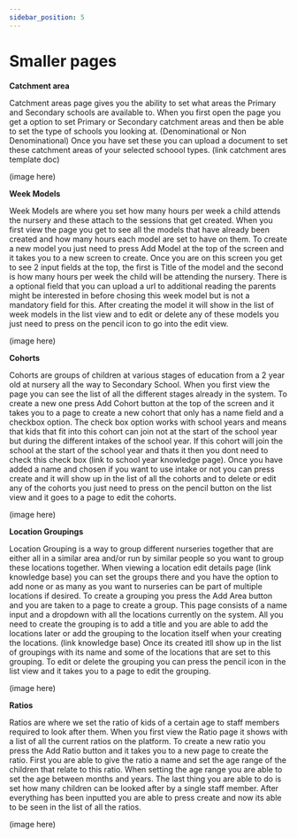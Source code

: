 ```yaml
---
sidebar_position: 5
---
```


# Smaller pages

**Catchment area**

Catchment areas page gives you the ability to set what areas the Primary and Secondary schools are available to. When you first open the page you get a option to set Primary or Secondary catchment areas and then be able to set the type of schools you looking at. (Denominational or Non Denominational) Once you have set these you can upload a document to set these catchment areas of your selected schoool types. (link catchment ares template doc)

(image here)


**Week Models**

Week Models are where you set how many hours per week a child attends the nursery and these attach to the sessions that get created. When you first view the page you get to see all the models that have already been created and how many hours each model are set to have on them. To create a new model you just need to press Add Model at the top of the screen and it takes you to a new screen to create. Once you are on this screen you get to see 2 input fields at the top, the first is Title of the model and the second is how many hours per week the child will be attending the nursery. There is a optional field that you can upload a url to additional reading the parents might be interested in before chosing this week model but is not a mandatory field for this. After creating the model it will show in the list of week models in the list view and to edit or delete any of these models you just need to press on the pencil icon to go into the edit view.

(image here)


**Cohorts**

Cohorts are groups of children at various stages of education from a 2 year old at nursery all the way to Secondary School. When you first view the page you can see the list of all the different stages already in the system. To create a new one press Add Cohort button at the top of the screen and it takes you to a page to create a new cohort that only has a name field and a checkbox option. The check box option works with school years and means that kids that fit into this cohort can join not at the start of the school year but during the different intakes of the school year. If this cohort will join the school at the start of the school year and thats it then you dont need to check this check box (link to school year knowledge page). Once you have added a name and chosen if you want to use intake or not you can press create and it will show up in the list of all the cohorts and to delete or edit any of the cohorts you just need to press on the pencil button on the list view and it goes to a page to edit the cohorts.

(image here)

**Location Groupings**

Location Grouping is a way to group different nurseries together that are either all in a similar area and/or run by similar people so you want to group these locations together. When viewing a location edit details page (link knowledge base) you can set the groups there and you have the option to add none or as many as you want to nurseries can be part of multiple locations if desired. To create a grouping you press the Add Area button and you are taken to a page to create a group. This page consists of a name input and a dropdown with all the locations currently on the system. All you need to create the grouping is to add a title and you are able to add the locations later or add the grouping to the location itself when your creating the locations. (link knowledge base) Once its created itll show up in the list of groupings with its name and some of the locations that are set to this grouping. To edit or delete the grouping you can press the pencil icon in the list view and it takes you to a page to edit the grouping. 

(image here)


**Ratios**

Ratios are where we set the ratio of kids of a certain age to staff members required to look after them. When you first view the Ratio page it shows with a list of all the current ratios on the platform. To create a new ratio you press the Add Ratio button and it takes you to a new page to create the ratio. First you are able to give the ratio a name and set the age range of the children that relate to this ratio. When setting the age range you are able to set the age between months and years. The last thing you are able to do is set how many children can be looked after by a single staff member. After everything has been inputted you are able to press create and now its able to be seen in the list of all the ratios.

(image here)